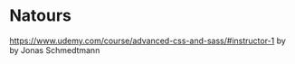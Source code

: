 # Natours

https://www.udemy.com/course/advanced-css-and-sass/#instructor-1 by by Jonas Schmedtmann
